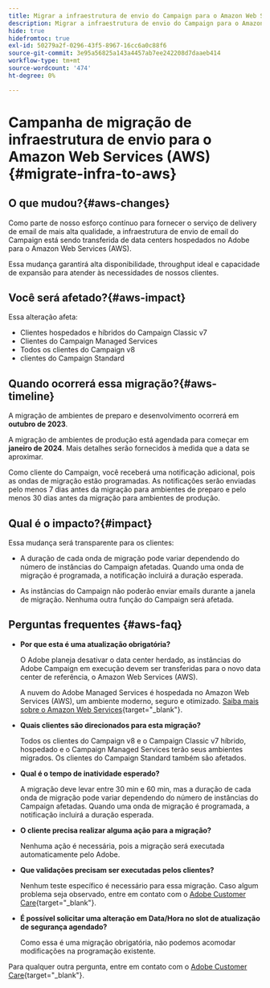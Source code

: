 ```yaml
---
title: Migrar a infraestrutura de envio do Campaign para o Amazon Web Services (AWS)
description: Migrar a infraestrutura de envio do Campaign para o Amazon Web Services (AWS)
hide: true
hidefromtoc: true
exl-id: 50279a2f-0296-43f5-8967-16cc6a0c88f6
source-git-commit: 3e95a56825a143a4457ab7ee242208d7daaeb414
workflow-type: tm+mt
source-wordcount: '474'
ht-degree: 0%

---
```


# Campanha de migração de infraestrutura de envio para o Amazon Web Services (AWS) {#migrate-infra-to-aws}

## O que mudou?{#aws-changes}

Como parte de nosso esforço contínuo para fornecer o serviço de delivery de email de mais alta qualidade, a infraestrutura de envio de email do Campaign está sendo transferida de data centers hospedados no Adobe para o Amazon Web Services (AWS).

Essa mudança garantirá alta disponibilidade, throughput ideal e capacidade de expansão para atender às necessidades de nossos clientes.

## Você será afetado?{#aws-impact}

Essa alteração afeta:

* Clientes hospedados e híbridos do Campaign Classic v7
* Clientes do Campaign Managed Services
* Todos os clientes do Campaign v8
* clientes do Campaign Standard

## Quando ocorrerá essa migração?{#aws-timeline}

A migração de ambientes de preparo e desenvolvimento ocorrerá em **outubro de 2023**.

A migração de ambientes de produção está agendada para começar em **janeiro de 2024**. Mais detalhes serão fornecidos à medida que a data se aproximar.

Como cliente do Campaign, você receberá uma notificação adicional, pois as ondas de migração estão programadas. As notificações serão enviadas pelo menos 7 dias antes da migração para ambientes de preparo e pelo menos 30 dias antes da migração para ambientes de produção.

## Qual é o impacto?{#impact}

Essa mudança será transparente para os clientes:

* A duração de cada onda de migração pode variar dependendo do número de instâncias do Campaign afetadas. Quando uma onda de migração é programada, a notificação incluirá a duração esperada.

* As instâncias do Campaign não poderão enviar emails durante a janela de migração. Nenhuma outra função do Campaign será afetada.


## Perguntas frequentes {#aws-faq}

* **Por que esta é uma atualização obrigatória?**

  O Adobe planeja desativar o data center herdado, as instâncias do Adobe Campaign em execução devem ser transferidas para o novo data center de referência, o Amazon Web Services (AWS).

  A nuvem do Adobe Managed Services é hospedada no Amazon Web Services (AWS), um ambiente moderno, seguro e otimizado. [Saiba mais sobre o Amazon Web Services](https://aws.amazon.com/application-hosting/benefits/){target="_blank"}.

* **Quais clientes são direcionados para esta migração?**

  Todos os clientes do Campaign v8 e o Campaign Classic v7 híbrido, hospedado e o Campaign Managed Services terão seus ambientes migrados. Os clientes do Campaign Standard também são afetados.

* **Qual é o tempo de inatividade esperado?**

  A migração deve levar entre 30 min e 60 min, mas a duração de cada onda de migração pode variar dependendo do número de instâncias do Campaign afetadas. Quando uma onda de migração é programada, a notificação incluirá a duração esperada.

* **O cliente precisa realizar alguma ação para a migração?**

  Nenhuma ação é necessária, pois a migração será executada automaticamente pelo Adobe.

* **Que validações precisam ser executadas pelos clientes?**

  Nenhum teste específico é necessário para essa migração. Caso algum problema seja observado, entre em contato com o [Adobe Customer Care](https://experienceleague.adobe.com/pt-br?support-solution=Campaign#support){target="_blank"}.


* **É possível solicitar uma alteração em Data/Hora no slot de atualização de segurança agendado?**

  Como essa é uma migração obrigatória, não podemos acomodar modificações na programação existente.

Para qualquer outra pergunta, entre em contato com o [Adobe Customer Care](https://experienceleague.adobe.com/pt-br?support-solution=Campaign#support){target="_blank"}.
